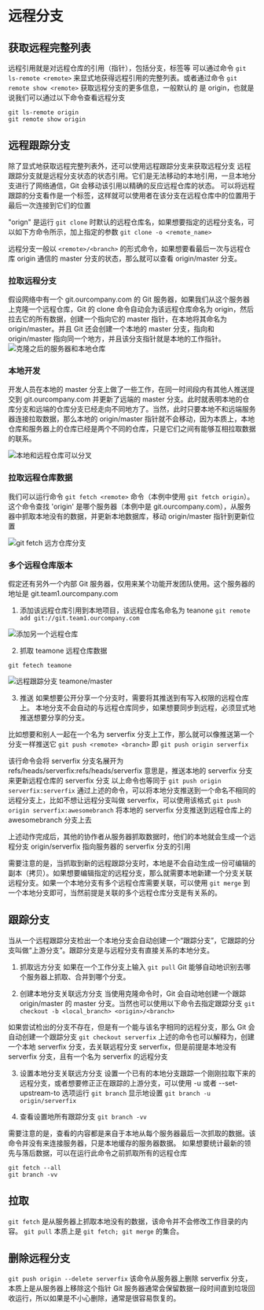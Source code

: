 # 远程分支

## 获取远程完整列表
远程引用就是对远程仓库的引用（指针），包括分支，标签等
可以通过命令 `git ls-remote <remote>` 来显式地获得远程引用的完整列表。或者通过命令 `git remote show <remote>` 获取远程分支的更多信息，一般默认的 <remote> 是 origin，也就是说我们可以通过以下命令查看远程分支
```
git ls-remote origin
git remote show origin
```

## 远程跟踪分支
除了显式地获取远程完整列表外，还可以使用远程跟踪分支来获取远程分支
远程跟踪分支就是远程分支状态的状态引用。它们是无法移动的本地引用，一旦本地分支进行了网络通信，Git 会移动该引用以精确的反应远程仓库的状态。
可以将远程跟踪的分支看作是一个标签，这样就可以使用者在该分支在远程仓库中的位置用于最后一次连接到它们的位置

"orign" 是运行 `git clone` 时默认的远程仓库名，如果想要指定的远程分支名，可以如下方命令所示，加上指定的参数
`git clone -o <remote_name>`

远程分支一般以 `<remote>/<branch>` 的形式命令，如果想要看最后一次与远程仓库 origin 通信的 master 分支的状态，那么就可以查看 origin/master 分支。

### 拉取远程分支
假设网络中有一个 git.ourcompany.com 的 Git 服务器，如果我们从这个服务器上克隆一个远程仓库，Git 的 clone 命令自动会为该远程仓库命名为 origin，然后拉去它的所有数据，创建一个指向它的 master 指针，在本地将其命名为 origin/master。并且 Git 还会创建一个本地的 master 分支，指向和 origin/master 指向同一个地方，并且该分支指针就是本地的工作指针。
![克隆之后的服务器和本地仓库](../0-Resource/Picture/3-5-1.png)

### 本地开发
开发人员在本地的 master 分支上做了一些工作，在同一时间段内有其他人推送提交到 git.ourcompany.com 并更新了远端的 master 分支。此时就表明本地的仓库分支和远端的仓库分支已经走向不同地方了。当然，此时只要本地不和远端服务器连接拉取数据，那么本地的 origin/master 指针就不会移动，因为本质上，本地仓库和服务器上的仓库已经是两个不同的仓库，只是它们之间有能够互相拉取数据的联系。

![本地和远程仓库可以分叉](../0-Resource/Picture/3-5-2.png)

### 拉取远程仓库数据
我们可以运行命令 `git fetch <remote>` 命令（本例中使用 `git fetch origin`）。这个命令查找 'origin' 是哪个服务器（本例中是 git.ourcompany.com），从服务器中抓取本地没有的数据，并更新本地数据库，移动 origin/master 指针到更新位置

![git fetch 远方仓库分支](../0-Resource/Picture/3-5-3.png)

### 多个远程仓库版本
假定还有另外一个内部 Git 服务器，仅用来某个功能开发团队使用。这个服务器的地址是 git.team1.ourcompany.com

1. 添加该远程仓库引用到本地项目，该远程仓库名命名为 teanone
`git remote add git://git.team1.ourcompany.com`

![添加另一个远程仓库](../0-Resource/Picture/3-5-4.png)

2. 抓取 teamone 远程仓库数据

`git fetech teamone`

![远程跟踪分支 teamone/master](../0-Resource/Picture/3-5-5.png)

3. 推送
如果想要公开分享一个分支时，需要将其推送到有写入权限的远程仓库上。
本地分支不会自动的与远程仓库同步，如果想要同步到远程，必须显式地推送想要分享的分支。

比如想要和别人一起在一个名为 serverfix 分支上工作，那么就可以像推送第一个分支一样推送它
`git push <remote> <branch>` 即 `git push origin serverfix`

该行命令会将 serverfix 分支名展开为 refs/heads/serverfix:refs/heads/serverfix
意思是，推送本地的 serverfix 分支来更新远程仓库的 serverfix 分支
以上命令也等同于
`git push origin serverfix:serverfix`
通过上述的命令，可以将本地分支推送到一个命名不相同的远程分支上，比如不想让远程分支叫做 serverfix，可以使用该格式
`git push origin serverfix:awesomebranch` 将本地的 serverfix 分支推送到远程仓库上的 awesomebranch 分支上去

上述动作完成后，其他的协作者从服务器抓取数据时，他们的本地就会生成一个远程分支 origin/serverfix 指向服务器的 serverfix 分支的引用

需要注意的是，当抓取到新的远程跟踪分支时，本地是不会自动生成一份可编辑的副本（拷贝）。如果想要编辑指定的远程分支，那么就需要本地新建一个分支关联远程分支。如果一个本地分支有多个远程仓库需要关联，可以使用 `git merge` 到一个本地分支即可，当然前提是关联的多个远程仓库分支是有关系的。

## 跟踪分支
当从一个远程跟踪分支检出一个本地分支会自动创建一个“跟踪分支”，它跟踪的分支叫做“上游分支”。跟踪分支是与远程分支有直接关系的本地分支。

1. 抓取远方分支
如果在一个工作分支上输入 `git pull` Git 能够自动地识别去哪个服务器上抓取、合并到哪个分支。

2. 创建本地分支关联远方分支
当使用克隆命令时，Git 会自动地创建一个跟踪 origin/master 的 master 分支。当然也可以使用以下命令去指定跟踪分支
`git checkout -b <local_branch> <origin>/<branch>`

如果尝试检出的分支不存在，但是有一个能与该名字相同的远程分支，那么 Git 会自动创建一个跟踪分支
`git checkout serverfix`
上述的命令也可以解释为，创建一个本地 serverfix 分支，去关联远程分支 serverfix，但是前提是本地没有 serverfix 分支，且有一个名为 serverfix 的远程分支

3. 设置本地分支关联远方分支
设置一个已有的本地分支跟踪一个刚刚拉取下来的远程分支，或者想要修正正在跟踪的上游分支，可以使用 -u 或者 --set-upstream-to 选项运行 `git branch` 显示地设置
`git branch -u origin/serverfix`

4. 查看设置地所有跟踪分支
`git branch -vv`

需要注意的是，查看的内容都是来自于本地从每个服务器最后一次抓取的数据。该命令并没有来连接服务器，只是本地缓存的服务器数据。
如果想要统计最新的领先与落后数据，可以在运行此命令之前抓取所有的远程仓库
```
git fetch --all
git branch -vv
```

## 拉取

`git fetch` 是从服务器上抓取本地没有的数据，该命令并不会修改工作目录的内容。
`git pull` 本质上是 `git fetch; git merge` 的集合。

## 删除远程分支

`git push origin --delete serverfix`
该命令从服务器上删除 serverfix 分支，本质上是从服务器上移除这个指针
Git 服务器通常会保留数据一段时间直到垃圾回收运行，所以如果是不小心删除，通常是很容易恢复的。
